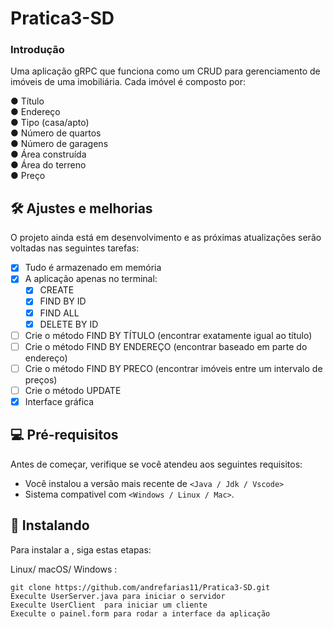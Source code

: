 # Pratica3-SD

### Introdução 

Uma aplicação gRPC que funciona como um CRUD para gerenciamento de imóveis de uma
imobiliária. Cada imóvel é composto por:

● Título <br/>
● Endereço <br/>
● Tipo (casa/apto) <br/>
● Número de quartos <br/>
● Número de garagens <br/>
● Área construída <br/>
● Área do terreno <br/>
● Preço <br/>


## 🛠️ Ajustes e melhorias
O projeto ainda está em desenvolvimento e as próximas atualizações serão voltadas nas seguintes tarefas:

- [x] Tudo é armazenado em memória
- [x] A aplicação apenas no terminal:
    - [x] CREATE
    - [x] FIND BY ID
    - [x] FIND ALL
    - [x] DELETE BY ID
- [ ] Crie o método FIND BY TÍTULO (encontrar exatamente igual ao título)
- [ ] Crie o método FIND BY ENDEREÇO (encontrar baseado em parte do endereço)
- [ ] Crie o método FIND BY PRECO (encontrar imóveis entre um intervalo de preços)
- [ ] Crie o método UPDATE
- [X] Interface gráfica 

## 💻 Pré-requisitos

Antes de começar, verifique se você atendeu aos seguintes requisitos:
<!---Estes são apenas requisitos de exemplo. Adicionar, duplicar ou remover conforme necessário--->
* Você instalou a versão mais recente de `<Java / Jdk / Vscode>`
* Sistema compativel com `<Windows / Linux / Mac>`. 


## 🚀 Instalando <Pratica3-SD>

Para instalar a <Pratica3-SD>, siga estas etapas:

Linux/ macOS/ Windows :
```
git clone https://github.com/andrefarias11/Pratica3-SD.git
Execulte UserServer.java para iniciar o servidor
Execulte UserClient  para iniciar um cliente 
Execulte o painel.form para rodar a interface da aplicação   
```



